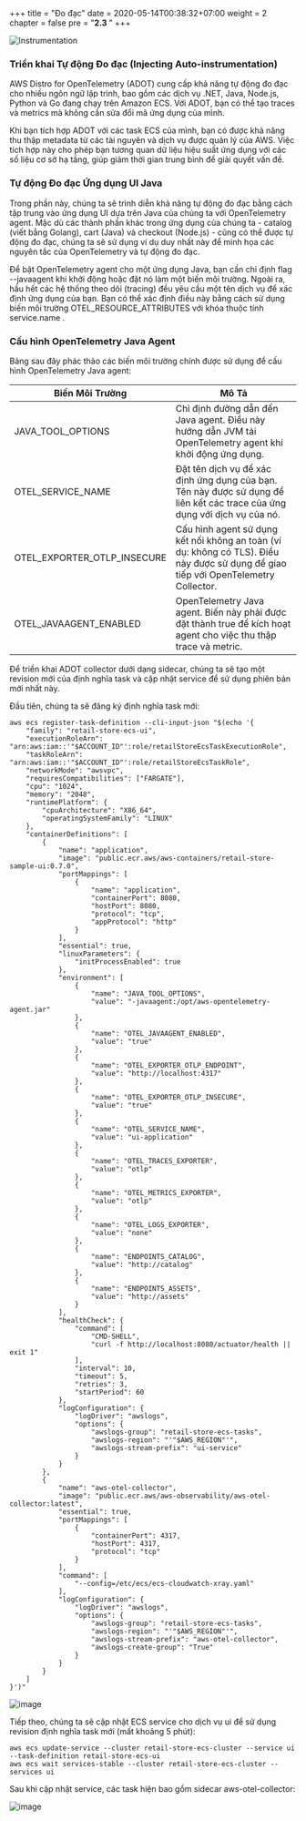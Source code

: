 +++
title = "Đo đạc"
date = 2020-05-14T00:38:32+07:00
weight = 2
chapter = false
pre = "<b>2.3 </b>"
+++

![Instrumentation](/images/1/Instrumentation.png?width=90pc)

### Triển khai Tự động Đo đạc (Injecting Auto-instrumentation)

AWS Distro for OpenTelemetry (ADOT) cung cấp khả năng tự động đo đạc cho nhiều ngôn ngữ lập trình, bao gồm các dịch vụ .NET, Java, Node.js, Python và Go đang chạy trên Amazon ECS. Với ADOT, bạn có thể tạo traces và metrics mà không cần sửa đổi mã ứng dụng của mình.

Khi bạn tích hợp ADOT với các task ECS của mình, bạn có được khả năng thu thập metadata từ các tài nguyên và dịch vụ được quản lý của AWS. Việc tích hợp này cho phép bạn tương quan dữ liệu hiệu suất ứng dụng với các số liệu cơ sở hạ tầng, giúp giảm thời gian trung bình để giải quyết vấn đề.

### Tự động Đo đạc Ứng dụng UI Java

Trong phần này, chúng ta sẽ trình diễn khả năng tự động đo đạc bằng cách tập trung vào ứng dụng UI dựa trên Java của chúng ta với OpenTelemetry agent. Mặc dù các thành phần khác trong ứng dụng của chúng ta - catalog (viết bằng Golang), cart (Java) và checkout (Node.js) - cũng có thể được tự động đo đạc, chúng ta sẽ sử dụng ví dụ duy nhất này để minh họa các nguyên tắc của OpenTelemetry và tự động đo đạc.

Để bật OpenTelemetry agent cho một ứng dụng Java, bạn cần chỉ định flag --javaagent khi khởi động hoặc đặt nó làm một biến môi trường. Ngoài ra, hầu hết các hệ thống theo dõi (tracing) đều yêu cầu một tên dịch vụ để xác định ứng dụng của bạn. Bạn có thể xác định điều này bằng cách sử dụng biến môi trường OTEL_RESOURCE_ATTRIBUTES với khóa thuộc tính service.name .

### Cấu hình OpenTelemetry Java Agent

Bảng sau đây phác thảo các biến môi trường chính được sử dụng để cấu hình OpenTelemetry Java agent:

| **Biến Môi Trường**         | **Mô Tả**                                                                                                                           |
| --------------------------- | ----------------------------------------------------------------------------------------------------------------------------------- |
| JAVA_TOOL_OPTIONS           | Chỉ định đường dẫn đến Java agent. Điều này hướng dẫn JVM tải OpenTelemetry agent khi khởi động ứng dụng.                           |
| OTEL_SERVICE_NAME           | Đặt tên dịch vụ để xác định ứng dụng của bạn. Tên này được sử dụng để liên kết các trace của ứng dụng với dịch vụ của nó.           |
| OTEL_EXPORTER_OTLP_INSECURE | Cấu hình agent sử dụng kết nối không an toàn (ví dụ: không có TLS). Điều này được sử dụng để giao tiếp với OpenTelemetry Collector. |
| OTEL_JAVAAGENT_ENABLED      | OpenTelemetry Java agent. Biến này phải được đặt thành true để kích hoạt agent cho việc thu thập trace và metric.                   |

Để triển khai ADOT collector dưới dạng sidecar, chúng ta sẽ tạo một revision mới của định nghĩa task và cập nhật service để sử dụng phiên bản mới nhất này.

Đầu tiên, chúng ta sẽ đăng ký định nghĩa task mới:

```
aws ecs register-task-definition --cli-input-json "$(echo '{
    "family": "retail-store-ecs-ui",
    "executionRoleArn": "arn:aws:iam::'"$ACCOUNT_ID"':role/retailStoreEcsTaskExecutionRole",
    "taskRoleArn": "arn:aws:iam::'"$ACCOUNT_ID"':role/retailStoreEcsTaskRole",
    "networkMode": "awsvpc",
    "requiresCompatibilities": ["FARGATE"],
    "cpu": "1024",
    "memory": "2048",
    "runtimePlatform": {
        "cpuArchitecture": "X86_64",
        "operatingSystemFamily": "LINUX"
    },
    "containerDefinitions": [
        {
            "name": "application",
            "image": "public.ecr.aws/aws-containers/retail-store-sample-ui:0.7.0",
            "portMappings": [
                {
                    "name": "application",
                    "containerPort": 8080,
                    "hostPort": 8080,
                    "protocol": "tcp",
                    "appProtocol": "http"
                }
            ],
            "essential": true,
            "linuxParameters": {
                "initProcessEnabled": true
            },
            "environment": [
                {
                    "name": "JAVA_TOOL_OPTIONS",
                    "value": "-javaagent:/opt/aws-opentelemetry-agent.jar"
                },
                {
                    "name": "OTEL_JAVAAGENT_ENABLED",
                    "value": "true"
                },
                {
                    "name": "OTEL_EXPORTER_OTLP_ENDPOINT",
                    "value": "http://localhost:4317"
                },
                {
                    "name": "OTEL_EXPORTER_OTLP_INSECURE",
                    "value": "true"
                },
                {
                    "name": "OTEL_SERVICE_NAME",
                    "value": "ui-application"
                },
                {
                    "name": "OTEL_TRACES_EXPORTER",
                    "value": "otlp"
                },
                {
                    "name": "OTEL_METRICS_EXPORTER",
                    "value": "otlp"
                },
                {
                    "name": "OTEL_LOGS_EXPORTER",
                    "value": "none"
                },
                {
                    "name": "ENDPOINTS_CATALOG",
                    "value": "http://catalog"
                },
                {
                    "name": "ENDPOINTS_ASSETS",
                    "value": "http://assets"
                }
            ],
            "healthCheck": {
                "command": [
                    "CMD-SHELL",
                    "curl -f http://localhost:8080/actuator/health || exit 1"
                ],
                "interval": 10,
                "timeout": 5,
                "retries": 3,
                "startPeriod": 60
            },
            "logConfiguration": {
                "logDriver": "awslogs",
                "options": {
                    "awslogs-group": "retail-store-ecs-tasks",
                    "awslogs-region": "'"$AWS_REGION"'",
                    "awslogs-stream-prefix": "ui-service"
                }
            }
        },
        {
            "name": "aws-otel-collector",
            "image": "public.ecr.aws/aws-observability/aws-otel-collector:latest",
            "essential": true,
            "portMappings": [
                {
                    "containerPort": 4317,
                    "hostPort": 4317,
                    "protocol": "tcp"
                }
            ],
            "command": [
                "--config=/etc/ecs/ecs-cloudwatch-xray.yaml"
            ],
            "logConfiguration": {
                "logDriver": "awslogs",
                "options": {
                    "awslogs-group": "retail-store-ecs-tasks",
                    "awslogs-region": "'"$AWS_REGION"'",
                    "awslogs-stream-prefix": "aws-otel-collector",
                    "awslogs-create-group": "True"
                }
            }
        }
    ]
}')"
```

![image](/images/4/image.png?width=90pc)

Tiếp theo, chúng ta sẽ cập nhật ECS service cho dịch vụ ui để sử dụng revision định nghĩa task mới (mất khoảng 5 phút):

```
aws ecs update-service --cluster retail-store-ecs-cluster --service ui --task-definition retail-store-ecs-ui
aws ecs wait services-stable --cluster retail-store-ecs-cluster --services ui
```

Sau khi cập nhật service, các task hiện bao gồm sidecar aws-otel-collector:

![image](/images/4/image-1.png?width=90pc)
